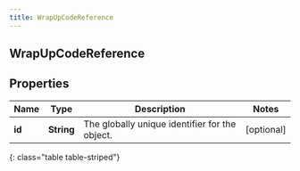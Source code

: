 ```yaml
---
title: WrapUpCodeReference
---
```


## WrapUpCodeReference

## Properties

| Name   | Type                            | Description                                    | Notes      |
| ------ | ------------------------------- | ---------------------------------------------- | ---------- |
| **id** | <!----><!---->**String**<!----> | The globally unique identifier for the object. | [optional] |

{: class="table table-striped"}
